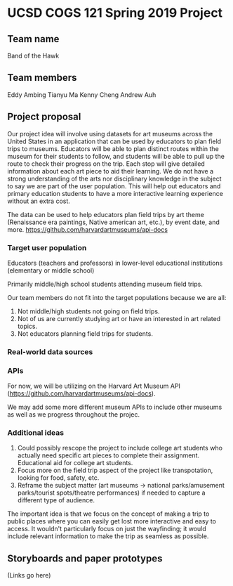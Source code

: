 # UCSD COGS 121 Spring 2019 Project
## Team name
Band of the Hawk
## Team members
Eddy Ambing
Tianyu Ma
Kenny Cheng
Andrew Auh
## Project proposal
Our project idea will involve using datasets for art museums across the United
States in an application that can be used by educators to plan field trips to museums.
Educators will be able to plan distinct routes within the museum for their students to
follow, and students will be able to pull up the route to check their progress on the
trip. Each stop will give detailed information about each art piece to aid their learning.
We do not have a strong understanding of the arts nor disciplinary knowledge in the subject
to say we are part of the user population. This will help out educators and
primary education students to have a more interactive learning experience without an extra
cost.

The data can be used to help educators plan field trips by art theme (Renaissance
era paintings, Native american art, etc.), by event date, and more.
https://github.com/harvardartmuseums/api-docs
### Target user population
Educators (teachers and professors) in lower-level educational institutions (elementary
or middle school)

Primarily middle/high school students attending museum field trips.

Our team members do not fit into the target populations because we are all:
1. Not middle/high students not going on field trips.
2. Not of us are currently studying art or have an interested in art related topics.
3. Not educators planning field trips for students.
### Real-world data sources
### APIs
For now, we will be utilizing on the Harvard Art Museum API (https://github.com/harvardartmuseums/api-docs).

We may add some more different museum APIs to include other museums as well as we progress throughout the projec.
### Additional ideas
1. Could possibly rescope the project to include college art students who actually need specific
art pieces to complete their assignment. Educational aid for college art students.
2. Focus more on the field trip aspect of the project like transpotation, looking for food, safety, etc.
3. Reframe the subject matter (art museums -> national parks/amusement parks/tourist spots/theatre performances) if needed
to capture a different type of audience.

The important idea is that we focus on the concept of making a trip to public places where you can easily get
lost more interactive and easy to access. It wouldn't particularly focus on just the wayfinding; it would include
relevant information to make the trip as seamless as possible.
## Storyboards and paper prototypes
(Links go here)
